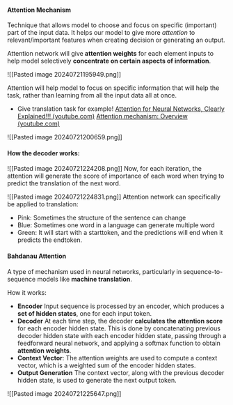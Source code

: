 #### Attention Mechanism
Technique that allows model to choose and focus on specific (important) part of the input data. It helps our model to give more *attention* to relevant/important features when creating decision or generating an output.

Attention network will give **attention weights** for each element inputs to help model selectively **concentrate on certain aspects of information**. 

![[Pasted image 20240721195949.png]]

Attention will help model to focus on specific information that will help the task, rather than learning from all the input data all at once.


- Give translation task for example!
[Attention for Neural Networks, Clearly Explained!!! (youtube.com)](https://www.youtube.com/watch?v=PSs6nxngL6k)
[Attention mechanism: Overview (youtube.com)](https://www.youtube.com/watch?v=fjJOgb-E41w&t=27s)

![[Pasted image 20240721200659.png]]
#### How the decoder works:
![[Pasted image 20240721224208.png]]
Now, for each iteration, the attention will generate the score of importance of each word when trying to predict the translation of the next word.

![[Pasted image 20240721224831.png]]
Attention network can specifically be applied to translation:
- Pink: Sometimes the structure of the sentence can change
- Blue: Sometimes one word in a language can generate multiple word
- Green: It will start with a starttoken, and the predictions will end when it predicts the endtoken.

#### Bahdanau Attention
A type of mechanism used in neural networks, particularly in sequence-to-sequence models like **machine translation**. 

How it works:
- **Encoder** 
  Input sequence is processed by an encoder, which produces a **set of hidden states**, one for each input token.
- **Decoder** 
  At each time step, the decoder **calculates the attention score** for each encoder hidden state. This is done by concatenating previous decoder hidden state with each encoder hidden state, passing through a feedforward neural network, and applying a softmax function to obtain **attention weights**.
- **Context Vector**:
  The attention weights are used to compute a context vector, which is a weighted sum of the encoder hidden states.
- **Output Generation**
  The context vector, along with the previous decoder hidden state, is used to generate the next output token.

![[Pasted image 20240721225647.png]]
